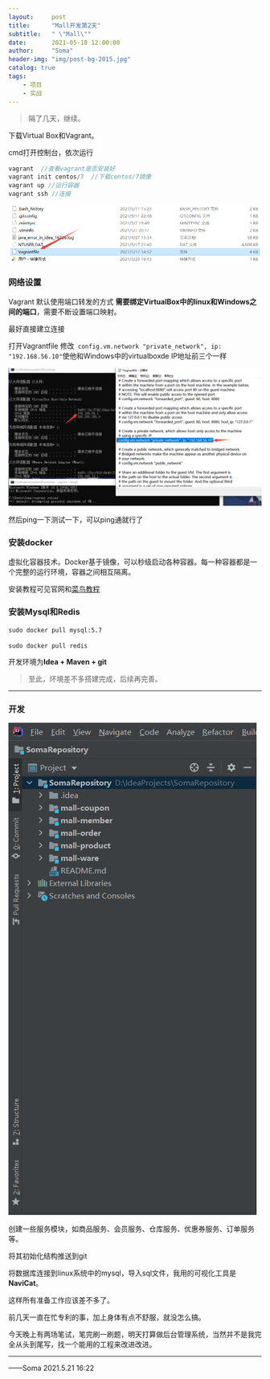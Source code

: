 ```yaml
---
layout:     post
title:      "Mall开发第2天"
subtitle:   " \"Mall\""
date:       2021-05-18 12:00:00
author:     "Soma"
header-img: "img/post-bg-2015.jpg"
catalog: true
tags:
    - 项目
    - 实战
---
```


> 隔了几天，继续。

 下载Virtual Box和Vagrant。

cmd打开控制台，依次运行

```java
vagrant  //查看vagrant是否安装好
vagrant init centos/7  //下载centos/7镜像
vagrant up //运行容器
vagrant ssh //连接
```

![img](img/image-521-01.png)


### 网络设置

Vagrant 默认使用端口转发的方式 **需要绑定VirtualBox中的linux和Windows之间的端口**，需要不断设置端口映射。

最好直接建立连接

打开Vagrantfile 修改<code>  config.vm.network "private_network", ip: "192.168.56.10"</code>使他和Windows中的virtualboxde IP地址前三个一样

![img](img/image-521-02.png)

然后ping一下测试一下，可以ping通就行了

### 安装docker

虚拟化容器技术。Docker基于镜像，可以秒级启动各种容器。每一种容器都是一个完整的运行环境，容器之间相互隔离。

安装教程可见官网和[菜鸟教程](https://www.runoob.com/docker/centos-docker-install.html)

### 安装Mysql和Redis

<code>sudo docker pull mysql:5.7</code>

<code>sudo docker pull redis</code>

开发环境为**Idea + Maven + git**

> 至此，环境差不多搭建完成，后续再完善。

---------------

### 开发

![img](img/image-521-03.png)


创建一些服务模块，如商品服务、会员服务、仓库服务、优惠券服务、订单服务等。

将其初始化结构推送到git

将数据库连接到linux系统中的mysql，导入sql文件，我用的可视化工具是**NaviCat**。

这样所有准备工作应该差不多了。

前几天一直在忙专利的事，加上身体有点不舒服，就没怎么搞。

今天晚上有两场笔试，笔完刷一刷题，明天打算做后台管理系统，当然并不是我完全从头到尾写，找一个能用的工程来改进改进。

------------

——Soma 2021.5.21 16:22

